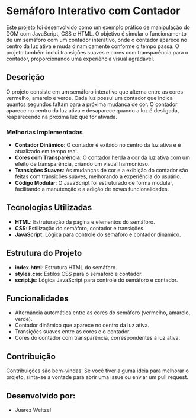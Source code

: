 # Semáforo Interativo com Contador

Este projeto foi desenvolvido como um exemplo prático de manipulação do DOM com JavaScript, CSS e HTML. O objetivo é simular o funcionamento de um semáforo com um contador interativo, onde o contador aparece no centro da luz ativa e muda dinamicamente conforme o tempo passa. O projeto também inclui transições suaves e cores com transparência para o contador, proporcionando uma experiência visual agradável.

## Descrição

O projeto consiste em um semáforo interativo que alterna entre as cores vermelho, amarelo e verde. Cada luz possui um contador que indica quantos segundos faltam para a próxima mudança de cor. O contador aparece no centro da luz ativa e desaparece quando a luz é desligada, reaparecendo na próxima luz que for ativada.

### Melhorias Implementadas

- **Contador Dinâmico**: O contador é exibido no centro da luz ativa e é atualizado em tempo real.
- **Cores com Transparência**: O contador herda a cor da luz ativa com um efeito de transparência, criando um visual harmonioso.
- **Transições Suaves**: As mudanças de cor e a exibição do contador são feitas com transições suaves, melhorando a experiência do usuário.
- **Código Modular**: O JavaScript foi estruturado de forma modular, facilitando a manutenção e a adição de novas funcionalidades.

## Tecnologias Utilizadas

- **HTML**: Estruturação da página e elementos do semáforo.
- **CSS**: Estilização do semáforo, contador e transições.
- **JavaScript**: Lógica para controle do semáforo e contador dinâmico.

## Estrutura do Projeto
- **index.html**: Estrutura HTML do semáforo.
- **styles.css**: Estilos CSS para o semáforo e contador.
- **script.js**: Lógica JavaScript para controle do semáforo e contador.

## Funcionalidades

- Alternância automática entre as cores do semáforo (vermelho, amarelo, verde).
- Contador dinâmico que aparece no centro da luz ativa.
- Transições suaves entre as cores e o contador.
- Cores do contador com transparência, correspondentes à luz ativa.

## Contribuição

Contribuições são bem-vindas! Se você tiver alguma ideia para melhorar o projeto, sinta-se à vontade para abrir uma issue ou enviar um pull request.

## Desenvolvido por:

- Juarez Weitzel